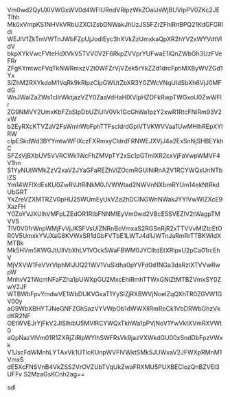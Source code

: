 Vm0wd2QyUXlVWGxWV0d4WFlURndVRlpzWkZOalJsWjBUVlpPV0ZKc2JETlhh
Mk0xVmpKS1NHVkVRbUZXClZsbDNWakJhUzJSSFZrZFhiRnBPQ21KdGFGRldi
WEJIV1ZkTmVWTnJWbFZpUjJodlEyc3hXVkZzUmxkaQpXR2hYV2xWYVdtVldV
bkpXYkVwcFVteHdXVkV5TVV0V2F6RkpZVVprYUFwaE1IQnZWbGh3UzFVeFRr
ZFgKYmtwcFVqTkNWRmxzV2t0WFZrVjVZek5rYkZZd1drcFphMXByWVZGd1Yx
SlZhM2RXYkdoM1VqRk9kRlpzClpGWUtZbXR3Y0ZWcVNqUldSbXh6VjJ0MFdG
WnJWalZaZWs1cllrWktjazVZY0ZaaVdHaHlXVlpHZDFkRwpTWGxoU0ZwWFlr
ZG9NMVY2UmxKbFZsSlpDbUZIUlV0Vk1GcGhWa1pzY2xwR1RtcFNiRm93V2xW
b2EyRXcKTVZaV2FsWmhWbFphTTFscldrdGpiVTVKWVVaa1UwMHlhREpXYlRW
clpESkdWd3BYYmtwWFlXczFXRmxyCldrdFRNWEJXVjJ4a2ExSnNjSHBEYkhC
SFZsVjBXbUV5VVRCWk1WcFhZMVpTY2xSc1pGTmlXR2cxVjFaVwpWMVF4V1hn
S1YyNUtWMkZzV2xaV2JYaGFaREZhVlZOcmRGUlNiRnA2V1RCYWQxUnNTblZS
Ym14WFlXdEsKU0ZwRVJtRlNkM0JVWWtad2NWVnNXbmRYUm14ekNtRkdUbGRT
YkZreVZXMTRZV0pHU25WUmEyUkVZa2hDClNGWnNWakJYYlVwWlZXcE9XazFH
Y0ZoYVJXUlhVMFpLZEdOR1RtbFNNMlEyVm0wd2VBcE5SVEZIV2tWagpTMVV5
TlV0V01rWnpWMjFvVjJKSFVsUlZNRnBoVmxaS2RGSnRjR2xTTVVvMlZtcEtO
R0V5UmxkYVJXaG8KVWxSR1dGbFVTbE1LWTJ4d1JWTnJaRmRrTTBKWldXMTBk
Mk5HVm5KWGJtUllVbXhLV1VOck5WaFBWM0JYClltdEtXRlpxU2pCa01rcEhV
MjVXVW1FeVVrVlphMlJUQ21WV1VuSldha0pYVFd0d1NGa3daRzlXTVVwRwpW
MnhvV21WcmNFaFZha1pUWXpGU2MxcEhiRmhTTWxGNlZtMTBZVmxSY0ZwV2JF
WTBWbFpvYmdwVE1WbDUKVGxaT1YySlZjRXBWVjNoelZqQXhTR0ZGVW1GV00y
aG9WbXBHYTJNeGNFZGhSazVYVWpOb1dWWXllRmRoCk1VbDRWbGhzVkdKR2NF
OEtWVEJrYjFkV2JISlhibU5MVlRCYWQxTkhWa1pPVjNoV1YwVktXVmRXVWt0
aQpNazVIVm01R1ZXRjZiRlpWYlhSWFRsVk9jazVXWkdGU00xSndDbFpzVWxk
V1JscFdWMnhLYTAxVk1UTlcKUnpWVFlVWktSMk5JUWxaV2JFWXpRMnM1VmxS
dE5XcFNSVnB4VkZSS2VrOVZUbTVqUkZwaFRXMU5PUXBEClozQnBZVEl3UFFv
S2MzaGsKCnh2ag==

sdl